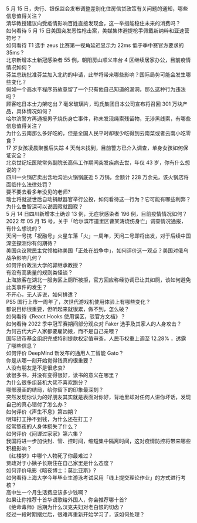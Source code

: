 5 月 15 日，央行、银保监会发布调整差别化住房信贷政策有关问题的通知，哪些信息值得关注？  
清华教授建议向受疫情影响百姓直接发现金，这一举措能稳住未来的消费吗？  
如何看待 5 月 15 日美国突发恶性枪击案，美媒集体避提枪手佩戴新纳粹和亚速营符号？  
如何看待 T1 选手 zeus 比赛第一视角延迟显示为 22ms 低于季中赛官方要求的 35ms？  
北京新增本土新冠感染者 55 例，朝阳房山顺义丰台 4 区继续居家办公，目前疫情情况如何？  
芬兰总统批准芬兰加入北约的申请，此举将带来哪些影响？国际局势可能会发生哪些变化？  
假如一个高水平程序员故意留了一个只有他自己知道的漏洞，那么这种行为违法吗？  
顾客吃日本士力架吃出 7 毫米玻璃片，玛氏集团日本公司宣布将召回 301 万块产品，具体情况如何？  
哈尔滨警方再通报男子烧伤身亡事件，称未发现绳索残留物，无涉黑线索，有哪些信息值得关注？  
为什么云南那么多好吃的，但是全国人民平时却很少吃得到云南菜或者云南小吃零食？  
17 岁女孩凌晨聚餐后失踪 4 天尚未找到，目前警方已介入调查，单身女孩如何保证安全？  
北京世纪坛医院常务副院长高伟工作期间突发疾病去世，年仅 43 岁，你有什么想说的？  
四川一火锅店卖出含地沟油火锅锅底近 5 万锅，金额计 228 万余元，该火锅店将面临什么法律处罚？  
要不要去看多年没见的老师?  
瑞士将就逝世后自动捐献器官举行公投，如何看待这一行为？它可能有哪些利弊？  
为什么鲁智深可以说圆寂就圆寂？  
5 月 14 日四川新增本土确诊 13 例，无症状感染者 196 例，目前疫情情况如何？  
2022 年 05 月 15 号，关于「哈尔滨市道里区曹某涛烧伤身亡」调查情况通报，有什么想说的？  
天问一号携「祝融号」火星车落「火」一周年，天问二号即将出发，对于后续中国深空探测你有何期待？  
美国众议院民主党领袖称美国「正处在战争中」，如何评价这一观点？美国对俄乌战争影响几何？  
如何评价政法大学的郭继承教授？  
有没有高质量的规则类怪谈？  
上海旅客在湖北一服务区上厕所被拒，官方回应称经协调已让其如厕，该如何避免此类事件的发生？  
不开心，无人诉说，如何排遣？  
PS5 国行上市一周年了，次世代游戏机使用体验上有哪些变化？  
都说目标很重要，但听起来就很累，做不到，怎么破？  
如何看待《React Hooks 使用误区，驳官方文档》？  
如何看待 2022 季中冠军赛期间部分观众对 Faker 选手及其家人的人身攻击？  
为何古代大户人家都要雇奶娘，而不是自己亲喂？  
国际货币基金组织完成特别提款权定值审查，人民币权重上调至 12.28% ，透露了哪些信息？  
如何评价 DeepMind 新发布的通用人工智能 Gato？  
你是从哪一刻开始觉得钱真的很重要？  
人没有朋友是不是很悲哀?  
读很多书，并没有变得很好，读书的意义在哪里？  
为什么很多组装机大佬不喜欢跑分？  
哪部漫画的结局，给你留下的印象最深刻？  
突然发现你认为的好朋友其实就是表面对你好，背地里却对任何人讲你坏话，发现自己的真心错付了怎么办？  
如何评价《声生不息》第四期？  
明知打工挣不到钱，为什么还在打工？  
经常熬夜的人身体损失了什么？  
如何评价《间谍过家家》第六集？  
我国将进一步加快封、管、控时间，缩短集中隔离时间，这对疫情防控将带来哪些积极影响？  
《红楼梦》中哪个人物死了你最难过？  
贾政对于小姨子长期住在自己家里是什么态度？  
如何评价电影《暗夜博士：莫比亚斯》?  
如何看待上海大学今年毕业生游泳考试采用「线上提交理论作业」的方式进行考核？  
高中生一个月生活费应该多少钱啊？  
如果让你推荐十首华语歌给外国人，你会推荐哪十首?  
《绝命毒师》后期为什么汉克夫妇对老白恨的切齿？  
经过一段时期摆烂后，很难再重新开始学习了，该如何处理？  
